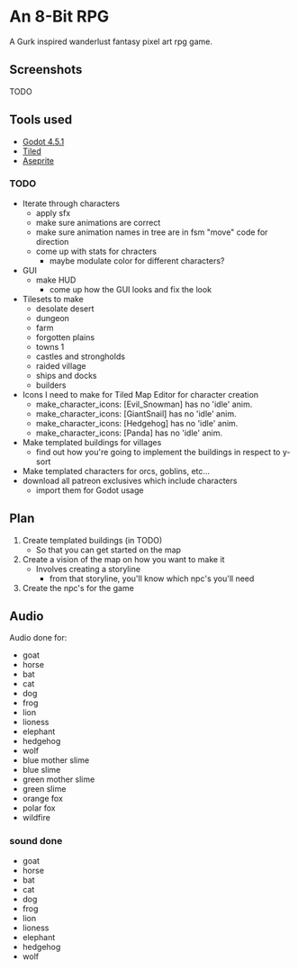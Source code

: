 # An 8-Bit RPG
A Gurk inspired wanderlust fantasy pixel art rpg game. 

## Screenshots

TODO

## Tools used

- [Godot 4.5.1](https://godotengine.org/)
- [Tiled](https://www.mapeditor.org/)
- [Aseprite](https://www.aseprite.org/)

### TODO

- Iterate through characters
	- apply sfx
	- make sure animations are correct
	- make sure animation names in tree are in fsm "move" code for direction
	- come up with stats for chracters
		- maybe modulate color for different characters?
- GUI
	- make HUD
		- come up how the GUI looks and fix the look
- Tilesets to make
	- desolate desert
	- dungeon
	- farm
	- forgotten plains
	- towns 1
	- castles and strongholds
	- raided village
	- ships and docks
	- builders
- Icons I need to make for Tiled Map Editor for character creation
	- make_character_icons: [Evil_Snowman] has no 'idle' anim.
	- make_character_icons: [GiantSnail] has no 'idle' anim.
	- make_character_icons: [Hedgehog] has no 'idle' anim.
	- make_character_icons: [Panda] has no 'idle' anim.
- Make templated buildings for villages
	- find out how you're going to implement the buildings in respect to y-sort
- Make templated characters for orcs, goblins, etc...
- download all patreon exclusives which include characters
	- import them for Godot usage

## Plan
1. Create templated buildings (in TODO)
	- So that you can get started on the map
2. Create a vision of the map on how you want to make it
	- Involves creating a storyline
		- from that storyline, you'll know which npc's you'll need
3. Create the npc's for the game

## Audio

Audio done for:

- goat
- horse
- bat
- cat
- dog
- frog
- lion
- lioness
- elephant
- hedgehog
- wolf
- blue mother slime
- blue slime
- green mother slime
- green slime
- orange fox
- polar fox
- wildfire

### sound done
- goat
- horse
- bat
- cat
- dog
- frog
- lion
- lioness
- elephant
- hedgehog
- wolf
